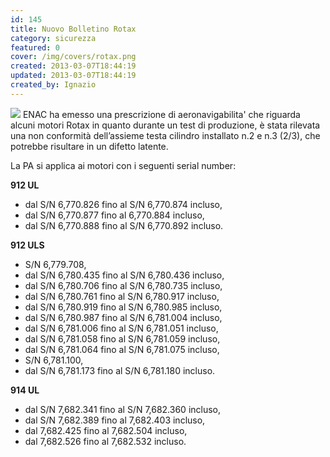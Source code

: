 ```yaml
---
id: 145
title: Nuovo Bolletino Rotax
category: sicurezza
featured: 0
cover: /img/covers/rotax.png
created: 2013-03-07T18:44:19
updated: 2013-03-07T18:44:19
created_by: Ignazio
---
```


<img class="float-start pr-4 h-[250px] object-fill" src="/img/covers/enac.png" />
ENAC ha emesso una prescrizione di aeronavigabilita' che riguarda alcuni motori Rotax in quanto durante un test di produzione, è stata rilevata una non conformità dell’assieme testa cilindro installato n.2 e n.3 (2/3), che potrebbe risultare in un difetto latente.

La PA si applica ai motori con i seguenti serial number:

**912 UL**

- dal S/N 6,770.826 fino al S/N 6,770.874 incluso,
- dal S/N 6,770.877 fino al 6,770.884 incluso,
- dal S/N 6,770.888 fino al S/N 6,770.892 incluso.

**912 ULS**

- S/N 6,779.708,
- dal S/N 6,780.435 fino al S/N 6,780.436 incluso,
- dal S/N 6,780.706 fino al S/N 6,780.735 incluso,
- dal S/N 6,780.761 fino al S/N 6,780.917 incluso,
- dal S/N 6,780.919 fino al S/N 6,780.985 incluso,
- dal S/N 6,780.987 fino al S/N 6,781.004 incluso,
- dal S/N 6,781.006 fino al S/N 6,781.051 incluso,
- dal S/N 6,781.058 fino al S/N 6,781.059 incluso,
- dal S/N 6,781.064 fino al S/N 6,781.075 incluso,
- S/N 6,781.100,
- dal S/N 6,781.173 fino al S/N 6,781.180 incluso.

**914 UL**

- dal S/N 7,682.341 fino al S/N 7,682.360 incluso,
- dal S/N 7,682.389 fino al 7,682.403 incluso,
- dal 7,682.425 fino al 7,682.504 incluso,
- dal 7,682.526 fino al 7,682.532 incluso.
